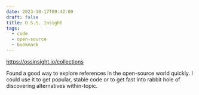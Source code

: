 ```yaml
---
date: 2023-10-17T09:42:00
draft: false
title: O.S.S. Insight
tags:
  - code
  - open-source
  - bookmark
---
```


https://ossinsight.io/collections

Found a good way to explore references in the open-source world quickly. I could use it to get popular, stable code or to get fast into rabbit hole of discovering alternatives within-topic.
